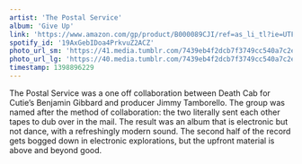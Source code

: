 ```yaml
---
artist: 'The Postal Service'
album: 'Give Up'
link: 'https://www.amazon.com/gp/product/B000089CJI/ref=as_li_tl?ie=UTF8&amp;camp=1789&amp;creative=390957&amp;creativeASIN=B000089CJI&amp;linkCode=as2&amp;tag=besalbintheun-20&amp;linkId=HNAFU3IGRUHDQCA4'
spotify_id: '19AxGebIDoa4PrkvuZ2ACZ'
photo_url_sm: 'https://41.media.tumblr.com/7439eb4f2dcb7f3749cc540a7c2e01bb/tumblr_n4v6yzp5ma1rsqbe7o1_100.jpg'
photo_url_lg: 'https://40.media.tumblr.com/7439eb4f2dcb7f3749cc540a7c2e01bb/tumblr_n4v6yzp5ma1rsqbe7o1_400.jpg'
timestamp: 1398896229
---
```

The Postal Service was a one off collaboration between Death Cab for Cutie’s Benjamin Gibbard and producer Jimmy Tamborello. The group was named after the method of collaboration: the two literally sent each other tapes to dub over in the mail. The result was an album that is electronic but not dance, with a refreshingly modern sound. The second half of the record gets bogged down in electronic explorations, but the upfront material is above and beyond good.